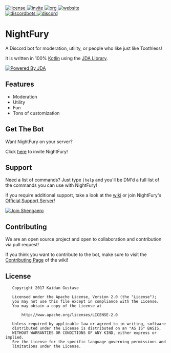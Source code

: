 
[invite]: https://img.shields.io/badge/invite-NightFury-blue.svg?style=flat-square
[license]: https://img.shields.io/badge/License-Apache-red.svg?style=flat-square
[org]: https://img.shields.io/badge/Organization-NightFuryBot-yellow.svg?style=flat-square
[website]: https://img.shields.io/website-up-down-green-red/http/shields.io.svg?style=flat-square&label=NightFury.xyz
[discordbots]: https://discordbots.org/api/widget/servers/263895505145298944.png?noavatar=true&rightcolor=000000&righttextcolor=FFFFFF

[discord-invite]:  https://discord.gg/XCmwxy8
[bot-invite]: https://discordapp.com/oauth2/authorize?client_id=263895505145298944&permissions=671211734&scope=bot
[jda-repo]: https://github.com/DV8FromTheWorld/JDA

[ ![license][] ](https://github.com/NightFuryBot/NightFury/blob/master/LICENSE.md)
[ ![invite][] ][bot-invite]
[ ![org][] ](https://github.com/NightFuryBot/)
[ ![website][] ](https://nightfury.xyz/)<br>
[ ![discordbots][] ](https://discordbots.org/bot/263895505145298944)
[ ![discord](https://discordapp.com/api/guilds/301012120613552138/widget.png) ][discord-invite]

# NightFury
A Discord bot for moderation, utility, or people who like just like Toothless!

It is written in 100% [Kotlin](https://github.com/JetBrains/kotlin) using the [JDA Library][jda-repo].

[ ![Powered By JDA](http://i.imgur.com/4Fhq6yQ.png) ][jda-repo]

## Features
- Moderation
- Utility
- Fun
- Tons of customization

## Get The Bot
Want NightFury on your server?

Click [here][bot-invite] to invite NightFury!

## Support
Need a list of commands? Just type `|help` and you'll be DM'd a full list of the commands
you can use with NightFury!

If you require additional support, take a look at the [wiki](https://github.com/NightFuryBot/NightFury/wiki/)
or join NightFury's [Official Support Server][discord-invite]!

[![Join Shengaero](https://discordapp.com/api/guilds/301012120613552138/widget.png?style=banner2)][discord-invite]

## Contributing
We are an open source project and open to collaboration and contribution via pull request!

If you think you want to contribute to the bot, make sure to visit the 
[Contributing Page](https://github.com/NightFuryBot/NightFury/wiki/Contributing) of the wiki!

## License
```
   Copyright 2017 Kaidan Gustave

   Licensed under the Apache License, Version 2.0 (the "License");
   you may not use this file except in compliance with the License.
   You may obtain a copy of the License at

       http://www.apache.org/licenses/LICENSE-2.0

   Unless required by applicable law or agreed to in writing, software
   distributed under the License is distributed on an "AS IS" BASIS,
   WITHOUT WARRANTIES OR CONDITIONS OF ANY KIND, either express or implied.
   See the License for the specific language governing permissions and
   limitations under the License.
```